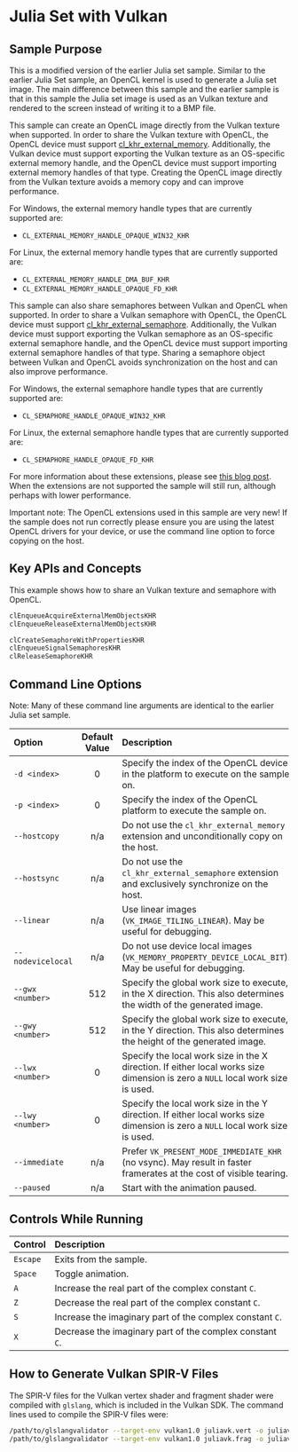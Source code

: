 # Julia Set with Vulkan

## Sample Purpose

This is a modified version of the earlier Julia set sample.
Similar to the earlier Julia Set sample, an OpenCL kernel is used to generate a Julia set image.
The main difference between this sample and the earlier sample is that in this sample the Julia set image is used as an Vulkan texture and rendered to the screen instead of writing it to a BMP file.

This sample can create an OpenCL image directly from the Vulkan texture when supported.
In order to share the Vulkan texture with OpenCL, the OpenCL device must support [cl_khr_external_memory](https://registry.khronos.org/OpenCL/specs/3.0-unified/html/OpenCL_Ext.html#cl_khr_external_memory).
Additionally, the Vulkan device must support exporting the Vulkan texture as an OS-specific external memory handle, and the OpenCL device must support importing external memory handles of that type.
Creating the OpenCL image directly from the Vulkan texture avoids a memory copy and can improve performance.

For Windows, the external memory handle types that are currently supported are:

* `CL_EXTERNAL_MEMORY_HANDLE_OPAQUE_WIN32_KHR`

For Linux, the external memory handle types that are currently supported are:

* `CL_EXTERNAL_MEMORY_HANDLE_DMA_BUF_KHR`
* `CL_EXTERNAL_MEMORY_HANDLE_OPAQUE_FD_KHR`

This sample can also share semaphores between Vulkan and OpenCL when supported.
In order to share a Vulkan semaphore with OpenCL, the OpenCL device must support [cl_khr_external_semaphore](https://registry.khronos.org/OpenCL/specs/3.0-unified/html/OpenCL_Ext.html#cl_khr_external_semaphore).
Additionally, the Vulkan device must support exporting the Vulkan semaphore as an OS-specific external semaphore handle, and the OpenCL device must support importing external semaphore handles of that type.
Sharing a semaphore object between Vulkan and OpenCL avoids synchronization on the host and can also improve performance.

For Windows, the external semaphore handle types that are currently supported are:

* `CL_SEMAPHORE_HANDLE_OPAQUE_WIN32_KHR`

For Linux, the external semaphore handle types that are currently supported are:

* `CL_SEMAPHORE_HANDLE_OPAQUE_FD_KHR`

For more information about these extensions, please see [this blog post](https://www.khronos.org/blog/khronos-releases-opencl-3.0-extensions-for-neural-network-inferencing-and-opencl-vulkan-interop).
When the extensions are not supported the sample will still run, although perhaps with lower performance.

Important note: The OpenCL extensions used in this sample are very new!
If the sample does not run correctly please ensure you are using the latest OpenCL drivers for your device, or use the command line option to force copying on the host.

## Key APIs and Concepts

This example shows how to share an Vulkan texture and semaphore with OpenCL.

```c
clEnqueueAcquireExternalMemObjectsKHR
clEnqueueReleaseExternalMemObjectsKHR

clCreateSemaphoreWithPropertiesKHR
clEnqueueSignalSemaphoresKHR
clReleaseSemaphoreKHR
```

## Command Line Options

Note: Many of these command line arguments are identical to the earlier Julia set sample.

| Option | Default Value | Description |
|:--|:-:|:--|
| `-d <index>` | 0 | Specify the index of the OpenCL device in the platform to execute on the sample on.
| `-p <index>` | 0 | Specify the index of the OpenCL platform to execute the sample on.
| `--hostcopy` | n/a | Do not use the `cl_khr_external_memory` extension and unconditionally copy on the host.
| `--hostsync` | n/a | Do not use the `cl_khr_external_semaphore` extension and exclusively synchronize on the host.
| `--linear` | n/a | Use linear images (`VK_IMAGE_TILING_LINEAR`).  May be useful for debugging.
| `--nodevicelocal` | n/a | Do not use device local images (`VK_MEMORY_PROPERTY_DEVICE_LOCAL_BIT`).  May be useful for debugging.
| `--gwx <number>` | 512 | Specify the global work size to execute, in the X direction.  This also determines the width of the generated image.
| `--gwy <number>` | 512 | Specify the global work size to execute, in the Y direction.  This also determines the height of the generated image.
| `--lwx <number>` | 0 | Specify the local work size in the X direction.  If either local works size dimension is zero a `NULL` local work size is used.
| `--lwy <number>` | 0 | Specify the local work size in the Y direction.  If either local works size dimension is zero a `NULL` local work size is used.
| `--immediate` | n/a | Prefer `VK_PRESENT_MODE_IMMEDIATE_KHR` (no vsync).  May result in faster framerates at the cost of visible tearing.
| `--paused` | n/a | Start with the animation paused.

## Controls While Running

| Control | Description |
|:--|:--|
| `Escape` | Exits from the sample.
| `Space` | Toggle animation.
| `A` | Increase the real part of the complex constant `C`.
| `Z` | Decrease the real part of the complex constant `C`.
| `S` | Increase the imaginary part of the complex constant `C`.
| `X` | Decrease the imaginary part of the complex constant `C`.

## How to Generate Vulkan SPIR-V Files

The SPIR-V files for the Vulkan vertex shader and fragment shader were compiled with `glslang`, which is included in the Vulkan SDK.
The command lines used to compile the SPIR-V files were:

```sh
/path/to/glslangvalidator --target-env vulkan1.0 juliavk.vert -o juliavk.vert.spv
/path/to/glslangvalidator --target-env vulkan1.0 juliavk.frag -o juliavk.frag.spv
```
